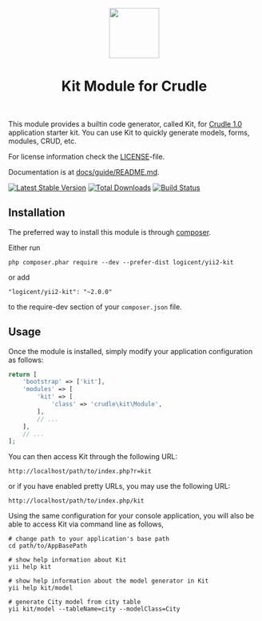 <p align="center">
    <a href="https://github.com/logicent" target="_blank">
        <img src="https://placeholder.it" height="100px">
    </a>
    <h1 align="center">Kit Module for Crudle</h1>
    <br>
</p>

This module provides a builtin code generator, called Kit, for [Crudle 1.0](https://github.com/logicent/crudle) application starter kit.
You can use Kit to quickly generate models, forms, modules, CRUD, etc.

For license information check the [LICENSE](LICENSE.md)-file.

Documentation is at [docs/guide/README.md](docs/guide/README.md).

[![Latest Stable Version](https://poser.pugx.org/logicent/yii2-kit/v/stable.png)](https://packagist.org/packages/logicent/yii2-kit)
[![Total Downloads](https://poser.pugx.org/logicent/yii2-kit/downloads.png)](https://packagist.org/packages/logicent/yii2-kit)
[![Build Status](https://travis-ci.org/logicent/yii2-kit.svg?branch=master)](https://travis-ci.org/logicent/yii2-kit)


Installation
------------

The preferred way to install this module is through [composer](http://getcomposer.org/download/).

Either run

```
php composer.phar require --dev --prefer-dist logicent/yii2-kit
```

or add

```
"logicent/yii2-kit": "~2.0.0"
```

to the require-dev section of your `composer.json` file.


Usage
-----

Once the module is installed, simply modify your application configuration as follows:

```php
return [
    'bootstrap' => ['kit'],
    'modules' => [
        'kit' => [
            'class' => 'crudle\kit\Module',
        ],
        // ...
    ],
    // ...
];
```

You can then access Kit through the following URL:

```
http://localhost/path/to/index.php?r=kit
```

or if you have enabled pretty URLs, you may use the following URL:

```
http://localhost/path/to/index.php/kit
```

Using the same configuration for your console application, you will also be able to access Kit via
command line as follows,

```
# change path to your application's base path
cd path/to/AppBasePath

# show help information about Kit
yii help kit

# show help information about the model generator in Kit
yii help kit/model

# generate City model from city table
yii kit/model --tableName=city --modelClass=City
```
